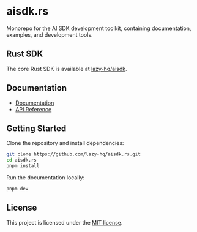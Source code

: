 # aisdk.rs

Monorepo for the AI SDK development toolkit, containing documentation, examples, and development tools.

## Rust SDK

The core Rust SDK is available at [lazy-hq/aisdk](https://github.com/lazy-hq/aisdk).

## Documentation

- [Documentation](https://aisdk.rs/docs)
- [API Reference](https://docs.rs/aisdk/latest/aisdk/)

## Getting Started

Clone the repository and install dependencies:

```bash
git clone https://github.com/lazy-hq/aisdk.rs.git
cd aisdk.rs
pnpm install
```

Run the documentation locally:

```bash
pnpm dev
```

## License

This project is licensed under the [MIT license](https://github.com/lazy-hq/aisdk.rs/blob/main/LICENSE).
